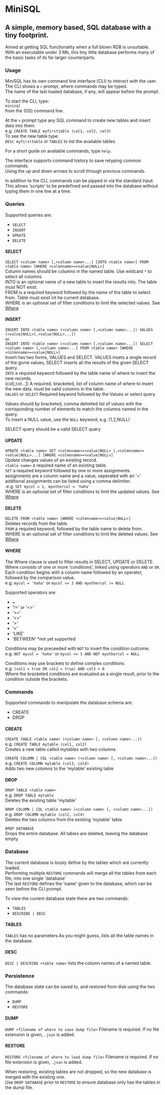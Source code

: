 # MiniSQL
## A simple, memory based, SQL database with a tiny footprint.  

Aimed at getting SQL functionality when a full blown RDB is unsuitable.  
With an executable under 3 Mb, this tiny little database performs many of the basic tasks of its far larger counterparts.  

### Usage  
MiniSQL has its own command line interface (CLI) to interact with the user.  
The CLI shows a `>` prompt, where commands may be typed.  
The name of the last loaded database, if any, will appear before the prompt.  

To start the CLI, type:  
`minisql`  
from the (OS) command line.  

At the `>` prompt type any SQL command to create new tables and insert data into them.  
e.g. `CREATE TABLE myfirsttable (col1, col2, col3)`  
To see the new table type:  
`DESC myfirsttable` or `TABLES` to list the available tables.   

For a short guide on available commands, type `help`.  

The interface supports command history to save retyping common commands.  
Using the up and down arrows to scroll through previous commands.  
  
In addition to the CLI, commands can be pipped in via the standard input.  
This allows 'scripts' to be predefined and passed into the database without typing them in one line at a time.  


### Queries  
Supported queries are:  
* `SELECT`
* `INSERT`
* `UPDATE`
* `DELETE`  
  
#### SELECT  
`SELECT <column name> [,<column name>...] [INTO <table name>] FROM <table name> [WHERE <colmnname>=<value|NULL>]`  
Column names should be columns in the named table.  Use wildcard `*` to select all columns  
INTO is an optional name of a new table to insert the results into.  The table must NOT exist.  
FROM is a required keyword followed by the name of the table to select from.  Table must exist int he current database.  
WHERE is an optional set of filter conditions to limit the selected values.  See [Where](#WHERE)

#### INSERT
`INSERT INTO <table name> (<column name> [,<column name>...]) VALUES (<value|NULL>[,<value|NULL>...])`  
or  
`INSERT INTO <table name> (<column name> [,<column name>...]) SELECT <column name> [,<column name>...] FROM <table name> [WHERE <colmnname>=<value|NULL>]`  
Insert has two forms, VALUES and SELECT.  VALUES insets a single record of the givne values, SELECT inserts all the results of the given SELECT query.  
`INTO`  a required keyword followed by the table name of where to insert the new records.  
(col[,col...]) A required, bracketed, list of column name of where to insert the new data.  must be valid columns in the table.  
`VALUES` or `SELECT`  Required keyword followed by the Values or select query.  

Values should by bracketed, comma delmited list of values with the corrisponding number of elements to match the columns named in the query.  
To insert a NULL value, use the `NULL` keyword, e.g. (1,2,NULL)  
  
SELECT query should be a valid SELECT query  


#### UPDATE
`UPDATE <table name> SET <colmnname>=<value|NULL> [,<colmnname>=<value|NULL>...] [WHERE <colmnname>=<value|NULL>]`  
Update changes values of an existing record.  
`<table name>` a required name of an existing table.  
`SET` a required keyword followed by one or more assignments.  
assignments are a column name and a value, seperated with an '='  
additional assignments can be listed using a comma delimiter.  
.e.g.  `SET mycol = 1, myothercol = 'haha'`  
WHERE is an optional set of filter conditions to limit the updated values.  See [Where](#WHERE)


#### DELETE
`DELETE FROM <table name> [WHERE <colmnname>=<value|NULL>]`  
Deletes records from the table.  
`FROM` a required keyword, followed by the table name to delete from.  
WHERE is an optional set of filter conditions to limit the deleted values.  See [Where](#WHERE)


#### WHERE  
The Where clause is used to filter results in SELECT, UPDATE or DELETE.  
Where consists of one or more 'conditions', linked using operators `AND` or `OR`.  
Each condition begins with a column name followed by an operator, followed by the comparison value.  
e.g. `mycol = 'haha'` or `mycol <= 3 AND myothercol != NULL`  
  
Supported operators are:  
* `=`
* '!=' or '<>'
* '>='
* '<='
* '>'
* '<'
* 'LIKE'
* 'BETWEEN' *not yet supported  
  
Conditions may be preceeded with `NOT` to invert the condition outcome.  
e.g. `NOT mycol = 'haha'` or `mycol <= 3 AND NOT myothercol = NULL`  
  
Conditions may use brackets to define complex conditions.  
e.g. `(col1 = true OR col2 = true) AND col3 > 0`  
Where the bracketed conditions are evaluated as a single result, prior to the condition outside the brackets.  

### Commands
Supported commands to manipulate the database schema are:  
* CREATE
* DROP
  
#### CREATE
`CREATE TABLE <table name> (<column name> [, <column name>...])`  
e.g. `CREATE TABLE mytable (col1, col2)`  
Creates a new table called mytables with two columns

`CREATE COLUMN | COL <table name> (<column name> [, <column name>...])`  
e.g. `CREATE COLUMN mytable (col3, col4)`  
Adds two new columns to the 'mytable' existing table

#### DROP
`DROP TABLE <table name>`  
e.g. `DROP TABLE mytable`  
Deletes the existing table 'mytable'

`DROP COLUMN | COL <table name> (<column name> [, <column name>...])`  
e.g. `DROP COLUMN mytable (col2, col4)`  
Deletes the two columns from the existing 'mytable' table  
  
`DROP DATABASE`  
Drops the entire database.  All tables are deleted, leaving the database empty.
  

### Database
The current database is loosly define by the tables which are currently loaded.  
Performing multiple `RESTORE` commands will merge all the tables from each file, into one single 'database'  
The last `RESTORE` defines the 'name' given to the database, which can be seen before the CLI prompt.  
  
To view the current database state there are two commands:  
* `TABLES`
* `DESCRIBE | DESC`  
#### TABLES
`TABLES` has no parameters.As you might guess, lists all the table names in the database.  

#### DESC
`DESC | DESCRIBE <table name>` lists the column names of a named table.  

### Persistence
The database state can be saved to, and restored from disk using the two commands:  
* `DUMP`
* `RESTORE`  

#### DUMP
`DUMP <filename of where to save dump file>`
Filename is required. If no file extension is given, `.json` is added.  
  

#### RESTORE
`RESTORE <filename of where to load dump file>`
Filename is required. If no file extension is given, `.json` is added.  

When restoring, existing tables are not dropped, so the new database is merged with the existing one.  
Use `DROP DATABASE` prior to `RESTORE` to ensure database only has the tables in the dump file.  
